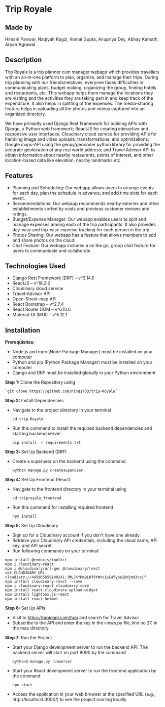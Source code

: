 # **Trip Royale** 
## Made by
Himani Panwar, Naqiyah Kagzi, Komal Gupta, Anupriya Dey, Abhay Kamath, Aryan Agrawal

## Description
Trip Royale is a trip planner cum manager webapp which provides travellers with an all-in-one platform to plan, organize, and manage their trips. During trip planning with our friends/relatives, everyone faces difficulties in communicating plans, budget making, organizing the group, finding hotels and restaurants, etc. This webapp helps them manage the locations they are visiting and the activities they are taking part in and keep track of the expenditure. It also helps in splitting of the expenses. The media-sharing feature helps in uploading all the photos and videos captured into an organized directory.

We have primarily used Django Rest Framework for building APIs with Django, a Python web framework; ReactJS for creating interactive and responsive user interfaces; Cloudinary cloud service for providing APIs for handling image and video uploads, transformations, and optimizations; Google maps-API using the geopy/geocoder python library for providing the accurate geolocation of any real world address; and Travel Advisor API to obtain information about nearby restaurants, points of interest, and other location-based data like elevation, nearby landmarks etc.

## Features
-	Planning and Scheduling: Our webapp allows users to arrange events for each day, plan the schedule in advance, and add time slots for each event.
-	Recommendations: Our webapp recommends nearby eateries and other establishments sorted by costs and previous customer reviews and ratings.
-	Budget/Expense Manager: Our webapp enables users to split and manage expenses among each of the trip participants. It also provides day-wise and trip-wise expense tracking for each person in the trip.
-	Photos Sharing: Our webapp has a feature that allows members to add and share photos on the cloud.
-	Chat Feature: Our webapp includes a on the go, group chat feature for users to communicate and collaborate.

## Technologies Used
-	Django Rest Framework (DRF) – v^3.14.0
-	ReactJS – v^18.2.0
-	Cloudinary cloud service
-	Travel-Advisor API 
-	Open-Street-map API
-	React Bootstrap – v^2.7.4
-	React Router DOM – v^6.10.0
-	Material-UI (MUI) – v^5.12.1

## Installation
**Prerequisites:**
-	Node.js and npm (Node Package Manager) must be installed on your computer
-	Python and pip (Python Package Manager) must be installed on your computer
-	Django and DRF must be installed globally in your Python environment

**Step 1:** Clone the Repository using

    `git clone https://github.com/ninQ1703/trip-Royale`

**Step 2:** Install Dependencies
-	Navigate to the project directory in your terminal 
    
    `cd trip-Royale`
-	Run this command to install the required backend dependencies and starting backend server.
   
    `pip install -r requirements.txt`

**Step 3:** Set Up Backend (DRF)
- Create a superuser on the backend using the command 
  
    `python manage.py createsuperuser`
    
**Step 4:** Set Up Frontend (React)
-	Navigate to the frontend directory in your terminal using 

    `cd triproyale_frontend`
-	Run this command for installing required frontend 

    `npm install`
    
**Step 5:** Set Up Cloudinary
-	Sign up for a Cloudinary account if you don't have one already.
-	Retrieve your Cloudinary API credentials, including the cloud name, API key, and API secret.
-	Run following commands on your terminal:
```
npm install @reduxjs/toolkit
npm i cloudinary-react
npm i @cloudinary/url-gen @cloudinary/react
set CLOUDINARY_URL-cloudiary://445965659149241:JMLJKYDm9LUfdYWYc1pE4fyboI@djmd3cojf
npm install cloudinary-react --save
npm i cloudinary-react cloudinary-core
npm install react-cloudinary-upload-widget
npm install lightbox.js-react 
npm install react-helmet
```

**Step 6:** Set Up APIs
-	Visit to https://rapidapi.com/hub and search for Travel Advisor
-	Subscribe to the API and enter the key in the views.py file, line no 27, in the map directory.

**Step 7:** Run the Project
-	Start your Django development server to run the backend API. The backend server will start on port 8000 by the command
    
    `python3 manage.py runserver`
-	Start your React development server to run the frontend application by the command 
    
    `npm start`
-	Access the application in your web browser at the specified URL (e.g., http://localhost:3000/) to see the project running locally. 


